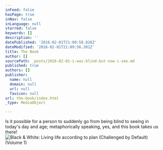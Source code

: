```yaml
---
inFeed: false
hasPage: true
inNav: false
inLanguage: null
starred: false
keywords: []
description: ''
datePublished: '2016-02-01T21:09:58.826Z'
dateModified: '2016-02-01T21:09:56.301Z'
title: The Book
author: []
sourcePath: _posts/2016-02-01-i-was-blind-but-now-i-see.md
published: true
authors: []
publisher:
  name: null
  domain: null
  url: null
  favicon: null
url: the-book/index.html
_type: MediaObject

---
```

Is it possible for a person to suddenly go from being blind to seeing in today's day and age; metaphorically speaking, yes, and this book takes us there! ![Black & White: Living life according to plan (Challenged by Default) (Volume 1)](https://s3-us-west-2.amazonaws.com/the-grid-img/p/4d77076aec439e9b12996984e007d100288bb1e2.jpg)